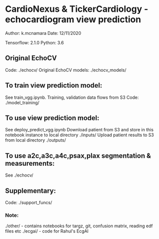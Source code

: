 # CardioNexus & TickerCardiology - echocardiogram view prediction

Author: k.mcnamara
Date: 12/11/2020

Tensorflow: 2.1.0
Python: 3.6


## Original EchoCV 
Code: ./echocv/
Original EchoCV models: ./echocv_models/

## To train view prediction model:
See train_vgg.ipynb.
Training, validation data flows from S3
Code: ./model_training/

## To use view prediction model:
See deploy_predict_vgg.ipynb
Download patient from S3 and store in this notebook instance to local directory ./inputs/
Upload patient results to S3 from local directory ./outputs/

## To use a2c,a3c,a4c,psax,plax segmentation & measurements:
See ./echocv/ 

## Supplementary:
Code: ./support_funcs/

### Note:
./other/ - contains notebooks for targz, git, confusion matrix, reading edf files etc
./ecgai/ - code for Rahul's EcgAI 
